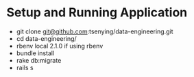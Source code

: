 # Setup and Running Application

- git clone git@github.com:tsenying/data-engineering.git
- cd data-engineering/
- rbenv local 2.1.0 if using rbenv
- bundle install
- rake db:migrate
- rails s
